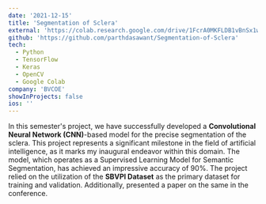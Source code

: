 ```yaml
---
date: '2021-12-15'
title: 'Segmentation of Sclera'
external: 'https://colab.research.google.com/drive/1FcrA0MKFLDB1vBnSx1wN8Lsv4WPM3ioL?usp=sharing'
github: 'https://github.com/parthdasawant/Segmentation-of-Sclera'
tech:
  - Python
  - TensorFlow
  - Keras
  - OpenCV
  - Google Colab
company: 'BVCOE'
showInProjects: false
ios: ''
---
```


In this semester's project, we have successfully developed a **Convolutional Neural Network (CNN)**-based model for the precise segmentation of the sclera. This project represents a significant milestone in the field of artificial intelligence, as it marks my inaugural endeavor within this domain. The model, which operates as a Supervised Learning Model for Semantic Segmentation, has achieved an impressive accuracy of 90%. The project relied on the utilization of the **SBVPI Dataset** as the primary dataset for training and validation. Additionally, presented a paper on the same in the conference.
